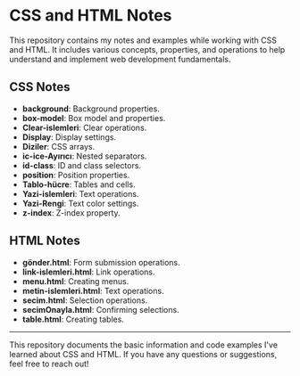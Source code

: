 # CSS and HTML Notes

This repository contains my notes and examples while working with CSS and HTML. It includes various concepts, properties, and operations to help understand and implement web development fundamentals.

## CSS Notes

- **background**: Background properties.
- **box-model**: Box model and properties.
- **Clear-islemleri**: Clear operations.
- **Display**: Display settings.
- **Diziler**: CSS arrays.
- **ic-ice-Ayırıcı**: Nested separators.
- **id-class**: ID and class selectors.
- **position**: Position properties.
- **Tablo-hücre**: Tables and cells.
- **Yazi-islemleri**: Text operations.
- **Yazi-Rengi**: Text color settings.
- **z-index**: Z-index property.

## HTML Notes

- **gönder.html**: Form submission operations.
- **link-islemleri.html**: Link operations.
- **menu.html**: Creating menus.
- **metin-islemleri.html**: Text operations.
- **secim.html**: Selection operations.
- **secimOnayla.html**: Confirming selections.
- **table.html**: Creating tables.

---

This repository documents the basic information and code examples I've learned about CSS and HTML. If you have any questions or suggestions, feel free to reach out!
